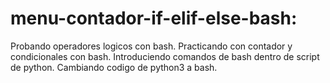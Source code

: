# menu-contador-if-elif-else-bash:
Probando operadores logicos con bash.
Practicando con contador y condicionales con bash.
Introduciendo comandos de bash dentro de script de python.
Cambiando codigo de python3 a bash.
